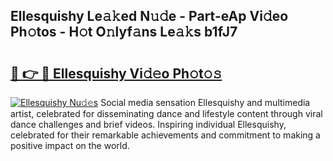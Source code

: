 ## Ellesquishy Le𝚊𝚔ed N𝚞𝚍e - Part-eAp Vi𝚍eo Ph𝚘tos - H𝚘t O𝚗lyf𝚊ns Le𝚊𝚔s b1fJ7

# <h2><a href="http://hf1j1v7.feru.top/?c=Ellesquishy">🔗 👉 🔴 Ellesquishy Vi𝚍𝚎o Ph𝚘t𝚘𝚜</a></h2>

[![Ellesquishy Nu𝚍𝚎s](https://i.imgur.com/0TWrTi3.gif)](http://hf1j1v7.feru.top/?c=Ellesquishy)
Social media sensation Ellesquishy and multimedia artist, celebrated for disseminating dance and lifestyle content through viral dance challenges and brief videos. Inspiring individual Ellesquishy, celebrated for their remarkable achievements and commitment to making a positive impact on the world. 
